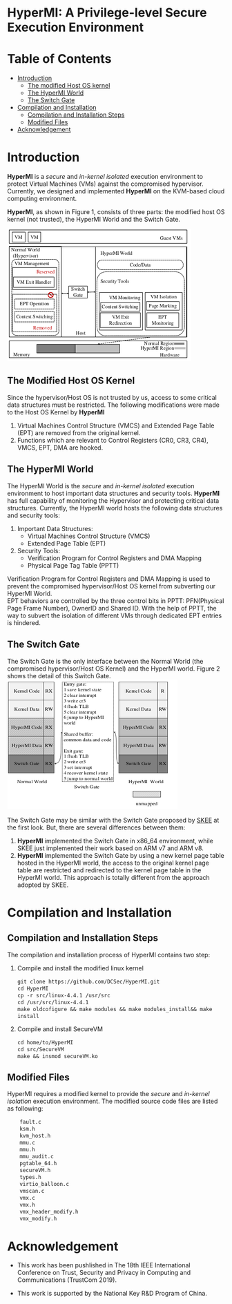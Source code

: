 # HyperMI:  A Privilege-level Secure Execution Environment #

# Table of Contents #

* [Introduction](#introduction)    
    * [The modified Host OS kernel](#the-modified-host-os-kernel)
    * [The HyperMI World](#the-hypermi-world)
    * [The Switch Gate](#the-switch-gate)
* [Compilation and Installation](#compilation-and-installation)
    * [Compilation and Installation Steps](#Compilation-and-Installation-Steps)
    * [Modified Files](#modified-files)
* [Acknowledgement ](#acknowledgement)


# Introduction # 
**HyperMI** is a *secure* and *in-kernel isolated* execution environment to protect Virtual Machines (VMs) against the compromised hypervisor.  Currently, we designed and implemented **HyperMI** on the KVM-based cloud computing environment.   
<!-- **HyperMI** can resist on the following kinds of attacks:  -->
<!-- 1. Attacks from the inner attackers. Inner attacker can use cloud environment management tools with no limitation, thus, malicious code can be imported into the hypervisor/Host OS kernel with no limitation. The security of the guest VMs can no longer be guaranteed once the malicious code are injected.  -->
<!-- 2. Attacks from the outside attackers.  -->
<!--     * A successful VM Escaping Attack grants the attacker with access to the hypervisor/Host OS.  -->
<!--     * Remapping Attack, Double-mapping Attack or VM Memory Isolation Destruction Attack may be conducted  -->

**HyperMI**, as shown in Figure 1, consists of three parts: the modified host OS kernel (not trusted), the HyperMI World and the Switch Gate.     

![HyperMI Architecture](./doc/pic/architecture.png "HyperMI Architecture")

## The Modified Host OS Kernel ##
Since the hypervisor/Host OS is not trusted by us, access to some critical data structures must be restricted. The following modifications were made to the Host OS Kernel by **HyperMI**
1. Virtual Machines Control Structure (VMCS) and Extended Page Table (EPT) are removed from the original kernel. 
2. Functions which are relevant to Control Registers (CR0, CR3, CR4), VMCS, EPT, DMA are hooked. 

## The HyperMI World ##
The HyperMI World is the *secure* and *in-kernel isolated* execution environment to host important data structures and security tools. **HyperMI** has full capability of monitoring the Hypervisor and protecting critical data structures. Currently, the HyperMI world hosts the following data structures and security tools: 
1. Important Data Structures: 
    * Virtual Machines Control Structure (VMCS)
    * Extended Page Table (EPT)
2. Security Tools: 
    * Verification Program for Control Registers and DMA Mapping 
    * Physical Page Tag Table (PPTT)    
    
Verification Program for Control Registers and DMA Mapping is used to prevent the compromised hypervisor/Host OS kernel from subverting our HyperMI World.    
EPT behaviors are controlled by the three control bits in PPTT: PFN(Physical Page Frame Number), OwnerID and Shared ID. With the help of PPTT, the way to subvert the isolation of different VMs through dedicated EPT entries is hindered. 

## The Switch Gate ##
The Switch Gate is the only interface between the Normal World (the compromised hypervisor/Host OS Kernel) and the HyperMI world. Figure 2 shows the detail of this Switch Gate.    
![The Switch Gate](./doc/pic/the-switch-gate.png "The Switch Gate")   

The Switch Gate may be similar with the Switch Gate proposed by [SKEE](https://wenboshen.org/assets/papers/skee-ndss16.pdf) at the first look. But, there are several differences between them: 
1. **HyperMI** implemented the Switch Gate in x86\_64 environment, while SKEE just implemented their work based on ARM v7 and ARM v8. 
2. **HyperMI** implemented the Switch Gate by using a new kernel page table hosted in the HyperMI world, the access to the original kernel page table are restricted and redirected to the kernel page table in the HyperMI world. This approach is totally different from the approach adopted by SKEE. 


# Compilation and Installation #

## Compilation and Installation Steps ##

The compilation and installation process of HyperMI contains two step: 
1. Compile and install the modified linux kernel 
    ```shell 
    git clone https://github.com/DCSec/HyperMI.git 
    cd HyperMI 
    cp -r src/linux-4.4.1 /usr/src
    cd /usr/src/linux-4.4.1
    make oldcofigure && make modules && make modules_install&& make install 
    ```
2. Compile and install SecureVM 
    ```shell 
    cd home/to/HyperMI
    cd src/SecureVM
    make && insmod secureVM.ko
    ```

## Modified Files ##
HyperMI requires a modified kernel to provide the *secure* and *in-kernel isolation* execution environment. The modified source code files are listed as following:   
```shell
    fault.c 
    ksm.h 
    kvm_host.h 
    mmu.c 
    mmu.h 
    mmu_audit.c 
    pgtable_64.h 
    secureVM.h 
    types.h 
    virtio_balloon.c 
    vmscan.c 
    vmx.c 
    vmx.h 
    vmx_header_modify.h 
    vmx_modify.h
```


# Acknowledgement #
* This work has been pushlished in The 18th IEEE International Conference on Trust, Security and Privacy in Computing and Communications (TrustCom 2019). 
<!-- For more information, please read:   -->
* This work is supported by the National Key R&D Program of China. 


































